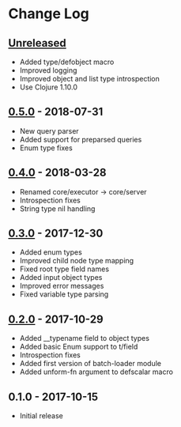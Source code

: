 # Change Log

## [Unreleased]

- Added type/defobject macro
- Improved logging
- Improved object and list type introspection
- Use Clojure 1.10.0

## [0.5.0] - 2018-07-31

- New query parser
- Added support for preparsed queries
- Enum type fixes

## [0.4.0] - 2018-03-28

- Renamed core/executor -> core/server
- Introspection fixes
- String type nil handling

## [0.3.0] - 2017-12-30

- Added enum types
- Improved child node type mapping
- Fixed root type field names
- Added input object types
- Improved error messages
- Fixed variable type parsing

## [0.2.0] - 2017-10-29

- Added \_\_typename field to object types
- Added basic Enum support to t/field
- Introspection fixes
- Added first version of batch-loader module
- Added unform-fn argument to defscalar macro


## 0.1.0 - 2017-10-15

- Initial release

[Unreleased]: https://github.com/ajk/specialist-server/compare/0.5.0...HEAD
[0.5.0]: https://github.com/ajk/specialist-server/compare/0.4.0...0.5.0
[0.4.0]: https://github.com/ajk/specialist-server/compare/0.3.0...0.4.0
[0.3.0]: https://github.com/ajk/specialist-server/compare/0.2.0...0.3.0
[0.2.0]: https://github.com/ajk/specialist-server/compare/0.1.0...0.2.0
